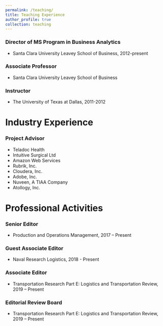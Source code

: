 ```yaml
---
permalink: /teaching/
title: Teaching Experience
author_profile: true
collection: teaching
---
```


<h3>Director of MS Program in Business Analytics</h3>
<ul>
    <li>Santa Clara University Leavey School of Business, 2012-present</li>
</ul>

<h3>Associate Professor</h3>
<ul>
    <li>Santa Clara University Leavey School of Business</li>
</ul>

<h3>Instructor</h3>
<ul>
    <li>The University of Texas at Dallas, 2011-2012</li>
</ul>

<h1>Industry Experience</h1>
<h3>Project Advisor</h3>
<ul>
    <li>Teladoc Health</li>
    <li>Intuitive Surgical Ltd</li>
    <li>Amazon Web Services</li>
    <li>Rubrik, Inc.</li>
    <li>Cloudera, Inc.</li>
    <li>Adobe, Inc.</li>
    <li>Nuveen, A TIAA Company</li>
    <li>Atollogy, Inc.</li>
</ul>

<h1>Professional Activities</h1>
<h3>Senior Editor</h3>
<ul>
    <li>Production and Operations Management, 2017 – Present</li>
</ul>

<h3>Guest Associate Editor</h3>
<ul>
    <li>Naval Research Logistics, 2018 - Present</li>
</ul>

<h3>Associate Editor</h3>
<ul>
    <li>Transportation Research Part E: Logistics and Transportation Review, 2019 – Present</li>
</ul>

<h3>Editorial Review Board</h3>
<ul>
    <li>Transportation Research Part E: Logistics and Transportation Review, 2019 – Present</li>
</ul>
